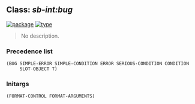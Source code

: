 ## Class: ***sb-int:bug***
[![package](https://img.shields.io/badge/Package-SB--INT-5f9ea0.svg?style=social&colorA=999999)](../) [![type](https://img.shields.io/badge/Type-Class-5f9ea0.svg?style=social&colorA=999999)](../#class) 

> No description.

### Precedence list
```
(BUG SIMPLE-ERROR SIMPLE-CONDITION ERROR SERIOUS-CONDITION CONDITION
     SLOT-OBJECT T)
```
### Initargs
```
(FORMAT-CONTROL FORMAT-ARGUMENTS)
```
